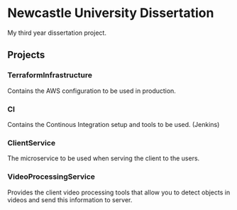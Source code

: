 # Newcastle University Dissertation

My third year dissertation project.

## Projects

### TerraformInfrastructure

Contains the AWS configuration to be used in production.

### CI

Contains the Continous Integration setup and tools to be used. (Jenkins)

### ClientService

The microservice to be used when serving the client to the users.

### VideoProcessingService

Provides the client video processing tools that allow you to detect objects in videos and send this information to server.